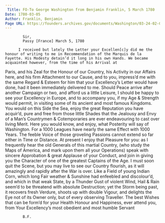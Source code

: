 ```yaml
---
 Title: FO-To George Washington from Benjamin Franklin, 5 March 1780
Date: 1780-03-05
Author: Franklin, Benjamin
Page URL: https://founders.archives.gov/documents/Washington/03-24-02-0522
---
```


          
            Sir,
            Passy [France] March 5, 1780
          
          I received but lately the Letter your Excellen[c]y did me the honour of writing to me in Recommendation of the Marquis de la Fayette. His Modesty detain’d it long in his own Hands. We became acquainted however, from the time of his Arrival at

Paris, and his Zeal for the Honour of our Country, his Activity in our Affairs here, and his firm Attachment to our Cause, and to you, impress’d me with the same Regard & Esteem for him that your Excellency’s Letter would have done, had it been immediately delivered to me.
          Should Peace arrive after another Campaign or two, and afford us a little Leisure, I should be happy to see your Excellency in Europe, and to accompany you, if my Age & Strength would permit, in visiting some of its ancient and most famous Kingdoms. You would on this Side the Sea, enjoy the great Reputation you have acquir’d, pure and free from those little Shades that the Jealousy and Envy of a Man’s Countrymen & Cotemporaries are ever endeavouring to cast over living Merit. Here you would know, and enjoy, what Posterity will say of Washington. For a 1000 Leagues have nearly the same Effect with 1000 Years. The feeble Voice of those groveling Passions cannot extend so far either in Time or Distance. At present I enjoy that Pleasure for you: as I frequently hear the old Generals of this martial Country, (who study the Maps of America, and mark upon them all your Operations) speak with sincere Approbation & great Applause of your Conduct, and join in giving you the Character of one of the greatest Captains of the Age.
          I must soon quit the Scene, but you may live to see our Country flourish, as it will amazingly and rapidly after the War is over. Like a Field of young Indian Corn, which long Fair weather & Sunshine had enfeebled and discolour’d, and which in that weak State, by a Thunder Gust of violent Wind, Hail & Rain seem’d to be threatend with absolute Destruction; yet the Storm being past, it recovers fresh Verdure, shoots up with double Vigour, and delights the Eye not of its Owner only, but of every observing Traveller.
          The best Wishes that can be form’d for your Health Honour and Happiness, ever attend you, from Your Excellency’s most obedient and most humble Servant
          
            B.F.
          
        
